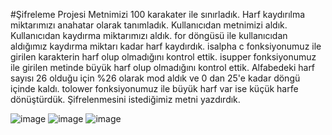 #Şifreleme Projesi
Metnimizi 100 karakater ile sınırladık.
Harf kaydırılma miktarımızı anahatar olarak tanımladık.
Kullanıcıdan metnimizi aldık.
Kullanıcıdan kaydırma miktarımızı aldık.
for döngüsü ile kullanıcıdan aldığımız kaydırma miktarı kadar harf kaydırdık.
isalpha c fonksiyonumuz ile girilen karakterin harf olup olmadığını  kontrol ettik.
isupper fonksiyonumuz ile girilen metinde büyük harf olup olmadığını kontrol ettik.
Alfabedeki harf sayısı 26 olduğu için %26 olarak mod aldık ve 0 dan 25'e kadar döngü içinde kaldı.
tolower fonksiyonumuz ile büyük harf var ise küçük harfe dönüştürdük.
Şifrelenmesini istediğimiz metni yazdırdık.



![image](https://github.com/iremozcan04/sifrelemeprojesi/assets/153441154/5f1df362-f0a5-47c7-a2b2-25050d469d12)
![image](https://github.com/iremozcan04/sifrelemeprojesi/assets/153441154/c2a806ac-0bf8-4605-9421-e7d76f3abf7d)
![image](https://github.com/iremozcan04/sifrelemeprojesi/assets/153441154/4502c8a2-77b4-4fdc-b0cc-d5597ebb1c42)
